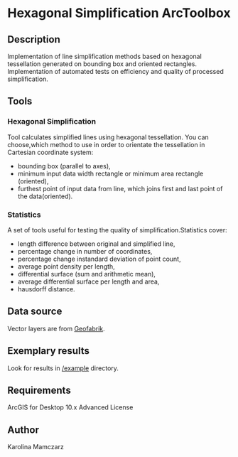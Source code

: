 # Hexagonal Simplification ArcToolbox

## Description
Implementation of line simplification methods based on hexagonal tessellation generated on bounding box and oriented rectangles. Implementation of automated tests on efficiency and quality of processed simplification.

## Tools
### Hexagonal Simplification
Tool calculates simplified lines using hexagonal tessellation. You can choose,which method to use in order to orientate the tessellation in Cartesian coordinate system:
* bounding box (parallel to axes),
* minimum input data width rectangle or minimum area rectangle (oriented),
* furthest point of input data from line, which joins first and last point of the data(oriented).
### Statistics
A set of tools useful for testing the quality of simplification.Statistics cover:
* length difference between original and simplified line,
* percentage change in number of coordinates,
* percentage change instandard deviation of point count,
* average point density per length,
* differential surface (sum and arithmetic mean),
* average differential surface per length and area,
* hausdorff distance.

## Data source
Vector layers are from [Geofabrik](http://download.geofabrik.de/).

## Exemplary results
Look for results in [/example](https://github.com/karomamczi/hexagonal_simplification/tree/master/example) directory.


## Requirements
ArcGIS for Desktop 10.x Advanced License

## Author
Karolina Mamczarz